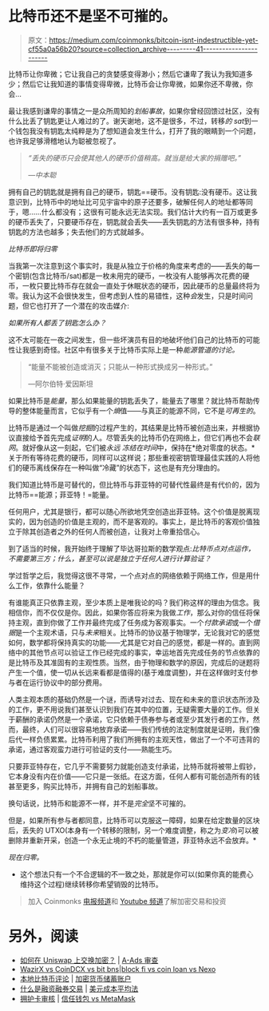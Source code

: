 # 比特币还不是坚不可摧的。

> 原文：<https://medium.com/coinmonks/bitcoin-isnt-indestructible-yet-cf55a0a56b20?source=collection_archive---------41----------------------->

比特币让你卑微；它让我自己的贪婪感变得渺小；然后它谦卑了我认为我知道多少；然后它让我知道的事情变得卑微，比特币会让你卑微，如果你还不卑微，你会…

最让我感到谦卑的事情之一是众所周知的*划船事故*，如果你曾经回馈过社区，没有什么比丢了钥匙更让人难过的了。谢天谢地，这不是很多，不过，转移*的 sat*到一个钱包我没有钥匙太纯粹是为了想知道会发生什么，打开了我的眼睛到一个问题，也许我足够滑稽地认为聪被忽视了。

> *“丢失的硬币只会使其他人的硬币价值稍高。就当是给大家的捐赠吧。”*
> 
> *—中本聪*

拥有自己的钥匙就是拥有自己的硬币，钥匙==硬币。没有钥匙:没有硬币。这让我意识到，比特币中的地址比可见宇宙中的原子还要多，破解任何人的地址都等同于，嗯……什么都没有；这很有可能永远无法实现。我们估计大约有一百万或更多的硬币丢失了，只要硬币存在，钥匙就会丢失——丢失钥匙的方法有很多种，持有钥匙的方法也越多；失去他们的方式就越多。

*比特币即将归零*

当我第一次注意到这个事实时，我是从独立于价格的角度来考虑的——丢失的每一个密钥(包含比特币/sat)都是一枚未用完的硬币，一枚没有人能够再次花费的硬币，一枚只要比特币存在就会一直处于休眠状态的硬币，因此硬币的总量最终将为零。我认为这不会很快发生，但考虑到人性的易错性，这种*会*发生，只是时间问题，但它也打开了一个潜在的攻击媒介:

*如果所有人都丢了钥匙怎么办？*

这不太可能在一夜之间发生，但一些坏演员有目的地破坏他们自己的比特币的可能性让我感到奇怪。社区中有很多关于比特币实际上是一种*能源管道的讨论。*

> “能量不能被创造或消灭；只能从一种形式换成另一种形式。”
> 
> ―阿尔伯特·爱因斯坦

如果比特币是*能量*，那么如果能量的钥匙丢失了，能量去了哪里？就比特币帮助传导的整体能量而言，它似乎有一个*熵*值——与真正的能源不同，它不是*可再生的*。

比特币是通过一个叫做*挖掘*的过程产生的，其结果是比特币被创造出来，并根据协议直接给予首先完成*证明*的人。尽管丢失的比特币仍在网络上，但它们再也不会*联网*。就好像从这一刻起，它们被*永远* *冻结在时间*中，保持在*绝对零度的状态。*关于所有等待花费的硬币，同样可以这样说；那些重视密钥管理最佳实践的人将他们的硬币离线保存在一种叫做“冷藏”的状态下，这也是有充分理由的。

我们知道比特币是可替代的，但比特币与菲亚特的可替代性最终是有代价的，因为比特币==能源；菲亚特！=能量。

任何用户，尤其是银行，都可以随心所欲地凭空创造出菲亚特。这个价值是脱离现实的，因为创造的价值是主观的，而不是客观的。事实上，是比特币的客观价值独立于除其创造者之外的任何人而被创造，让我对上帝重拾信心。

到了适当的时候，我开始终于理解了毕达哥拉斯的数学观点:*比特币点对点运作，不需要第三方；什么，甚至可以说是独立于任何人进行计算验证？*

学过哲学之后，我觉得这很不寻常，一个点对点的网络依赖于网络工作，但是用什么工作，依靠什么能量？

有谁能真正只依靠主观，至少本质上是唯我论的吗？我们称这样的理由为信念。我相信你，而不仅仅是你。因此，如果你答应将来为我做*工作*，那么对你的信任将保持主观，直到你做了工作并最终完成了任务成为客观事实。一个*付款承诺*或一个*借据*是一个主观术语，只与*未来*相关。比特币的协议基于物理学，无论我对它的感觉如何，数学都将保持真实的功能——尤其是它对自己的感觉，都是一样的。直到网络中的其他节点可以验证工作已经完成的事实，幸运地首先完成任务的节点依靠的是比特币及其准固有的主观性质。当然，由于物理和数学的原因，完成后的谜题将产生一个值，使一切从长远来看都是值得的(基于难度调整)，并在这样做时支付参与者在运行协议中的部分费用。

人类主观本质的基础仍然是一个谜，而诱导对过去、现在和未来的意识状态所涉及的工作，更不用说我们甚至认识到我们在其中的位置，无疑需要大量的工作。但关于薪酬的承诺仍然是一个承诺，它只依赖于债券参与者或至少其发行者的工作，然而，最终，人们可以很容易地放弃承诺——我们传统的法定制度就是证明，我们像后代一样负债累累。比特币利用了我们所拥有的主观天性，做出了一个不可违背的承诺，通过客观蛮力进行可验证的支付——熟能生巧。

只要菲亚特存在，它几乎不需要努力就能创造支付承诺，比特币就将被带上假钞，它本身没有内在价值——它只是一张纸。在这方面，任何人都有可能创造所有的钱甚至更多，购买比特币，并拥有自己的划船事故。

换句话说，比特币和能源不一样，并不是*完全*坚不可摧的。

但是，如果所有参与者都同意，比特币可以克服这一障碍，如果在给定数量的区块后，丢失的 UTXO(本身有一个转移的限制，另一个难度调整，称之为*变冷*)可以被删除并重新开采，创造一个永无止境的不朽的能量管道，菲亚特永远不会放弃。*

*现在归零。*

*   这个想法只有一个不合逻辑的不一致之处，那就是你可以(如果你真的能费心维持这个过程)继续转移你希望销毁的比特币。

> 加入 Coinmonks [电报频道](https://t.me/coincodecap)和 [Youtube 频道](https://www.youtube.com/c/coinmonks/videos)了解加密交易和投资

# 另外，阅读

*   [如何在 Uniswap 上交换加密？](https://coincodecap.com/swap-crypto-on-uniswap) | [A-Ads 审查](https://coincodecap.com/a-ads-review)
*   [WazirX vs CoinDCX vs bit bns](/coinmonks/wazirx-vs-coindcx-vs-bitbns-149f4f19a2f1)|[block fi vs coin loan vs Nexo](/coinmonks/blockfi-vs-coinloan-vs-nexo-cb624635230d)
*   [本地比特币评论](/coinmonks/localbitcoins-review-6cc001c6ed56) | [加密货币储蓄账户](https://coincodecap.com/cryptocurrency-savings-accounts)
*   [什么是融资融券交易](https://coincodecap.com/margin-trading) | [美元成本平均法](https://coincodecap.com/dca)
*   [拥护卡审核](https://coincodecap.com/uphold-card-review) | [信任钱包 vs MetaMask](https://coincodecap.com/trust-wallet-vs-metamask)